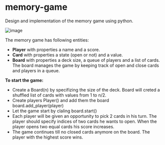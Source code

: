 # memory-game
Design and implementation of the memory game using python.

![image](https://github.com/igrynok/memory-game/assets/2496117/53883e68-c929-43b1-bfca-d5bad1a8972b)

The memory game has following entities:
* **Player** with properties a name and a score.
* **Card** with properties a state (open or not) and a value.
* **Board** with properties a deck size, a queue of players and a list of cards. The board manages the game by keeping track of open and close cards and players in a queue.

**To start the game:**
* Create a Board(n) by specifizing the size of the deck. Board will creted a shuffled list of cards with values from 1 to n/2.
* Create players Player() and add them the board board.add_player(player)
* Let the game start by claling board.start()
* Each player will be given an opportunity to pick 2 cards in his turn. The player should specify indices of two cards he wants to open. When the player opens two equal cards his score increases.
* The game continues till no closed cards anymore on the board. The player with the highest score wins.  


